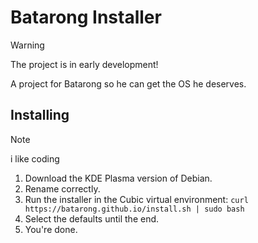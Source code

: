 # Batarong Installer


> [!WARNING]
> The project is in early development!

A project for Batarong so he can get the OS he deserves.


## Installing
> [!NOTE]
> i like coding

1. Download the KDE Plasma version of Debian.
2. Rename correctly. 
3. Run the installer in the Cubic virtual environment: ```curl https://batarong.github.io/install.sh | sudo bash```  
4. Select the defaults until the end.
5. You're done.
